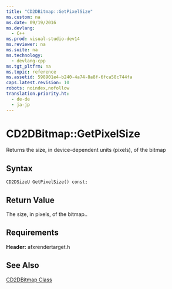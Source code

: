 ```yaml
---
title: "CD2DBitmap::GetPixelSize"
ms.custom: na
ms.date: 09/19/2016
ms.devlang: 
  - C++
ms.prod: visual-studio-dev14
ms.reviewer: na
ms.suite: na
ms.technology: 
  - devlang-cpp
ms.tgt_pltfrm: na
ms.topic: reference
ms.assetid: 598901e4-b240-4a74-8a8f-6fca58c744fa
caps.latest.revision: 10
robots: noindex,nofollow
translation.priority.ht: 
  - de-de
  - ja-jp
---
```

# CD2DBitmap::GetPixelSize
Returns the size, in device-dependent units (pixels), of the bitmap  
  
## Syntax  
  
```  
CD2DSizeU GetPixelSize() const;  
```  
  
## Return Value  
 The size, in pixels, of the bitmap..  
  
## Requirements  
 **Header:** afxrendertarget.h  
  
## See Also  
 [CD2DBitmap Class](../vs140/CD2DBitmap-Class.md)